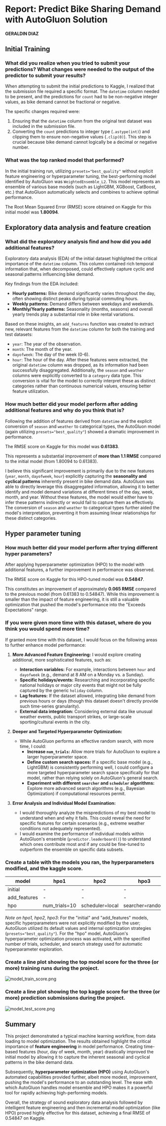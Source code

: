 # Report: Predict Bike Sharing Demand with AutoGluon Solution
#### GERALDIN DIAZ

## Initial Training
### What did you realize when you tried to submit your predictions? What changes were needed to the output of the predictor to submit your results?
When attempting to submit the initial predictions to Kaggle, I realized that the submission file required a specific format. The `datetime` column needed to be present, and the predictions for `count` had to be non-negative integer values, as bike demand cannot be fractional or negative.

The specific changes required were:
1.  Ensuring that the `datetime` column from the original test dataset was included in the submission file.
2.  Converting the `count` predictions to integer type (`.astype(int)`) and clipping them to ensure non-negative values (`.clip(0)`). This step is crucial because bike demand cannot logically be a decimal or negative number.

### What was the top ranked model that performed?
In the initial training run, utilizing `presets="best_quality"` without explicit feature engineering or hyperparameter tuning, the best-performing model identified by AutoGluon was `WeightedEnsemble_L2`. This model represents an ensemble of various base models (such as LightGBM, XGBoost, CatBoost, etc.) that AutoGluon automatically selects and combines to achieve optimal performance.

The Root Mean Squared Error (RMSE) score obtained on Kaggle for this initial model was **1.80094**.

## Exploratory data analysis and feature creation
### What did the exploratory analysis find and how did you add additional features?
Exploratory data analysis (EDA) of the initial dataset highlighted the critical importance of the `datetime` column. This column contained rich temporal information that, when decomposed, could effectively capture cyclic and seasonal patterns influencing bike demand.

Key findings from the EDA included:
* **Hourly patterns:** Bike demand significantly varies throughout the day, often showing distinct peaks during typical commuting hours.
* **Weekly patterns:** Demand differs between weekdays and weekends.
* **Monthly/Yearly patterns:** Seasonality (months, seasons) and overall yearly trends play a substantial role in bike rental variations.

Based on these insights, an `add_features` function was created to extract new, relevant features from the `datetime` column for both the training and test datasets:
* `year`: The year of the observation.
* `month`: The month of the year.
* `dayofweek`: The day of the week (0-6).
* `hour`: The hour of the day.
After these features were extracted, the original `datetime` column was dropped, as its information had been successfully disaggregated. Additionally, the `season` and `weather` columns were explicitly converted to a `category` data type. This conversion is vital for the model to correctly interpret these as distinct categories rather than continuous numerical values, ensuring better feature utilization.

### How much better did your model perform after adding additional features and why do you think that is?
Following the addition of features derived from `datetime` and the explicit conversion of `season` and `weather` to categorical types, the AutoGluon model (again utilizing `presets="best_quality"`) showed a dramatic improvement in performance.

The RMSE score on Kaggle for this model was **0.61383**.

This represents a substantial improvement of **more than 1.1 RMSE** compared to the initial model (from 1.80094 to 0.61383).

I believe this significant improvement is primarily due to the new features (`year`, `month`, `dayofweek`, `hour`) explicitly capturing the **seasonality and cyclical patterns** inherently present in bike demand data. AutoGluon was able to directly leverage this disaggregated information, allowing it to better identify and model demand variations at different times of the day, week, month, and year. Without these features, the model would either have to infer these patterns indirectly or would fail to capture them as effectively. The conversion of `season` and `weather` to categorical types further aided the model's interpretation, preventing it from assuming linear relationships for these distinct categories.

## Hyper parameter tuning
### How much better did your model perform after trying different hyper parameters?
After applying hyperparameter optimization (HPO) to the model with additional features, a further improvement in performance was observed.

The RMSE score on Kaggle for this HPO-tuned model was **0.54847**.

This constitutes an improvement of approximately **0.065 RMSE** compared to the previous model (from 0.61383 to 0.54847). While this improvement is smaller than the impact of feature engineering, it is still a valuable optimization that pushed the model's performance into the "Exceeds Expectations" range.

### If you were given more time with this dataset, where do you think you would spend more time?
If granted more time with this dataset, I would focus on the following areas to further enhance model performance:

1.  **More Advanced Feature Engineering:** I would explore creating additional, more sophisticated features, such as:
    * **Interaction variables:** For example, interactions between `hour` and `dayofweek` (e.g., demand at 8 AM on a Monday vs. a Sunday).
    * **Specific holidays/events:** Researching and incorporating specific national holidays or major city events that might not be fully captured by the generic `holiday` column.
    * **Lag features:** If the dataset allowed, integrating bike demand from previous hours or days (though this dataset doesn't directly provide such time-series granularity).
    * **External data integration:** Considering external data like unusual weather events, public transport strikes, or large-scale sporting/cultural events in the city.

2.  **Deeper and Targeted Hyperparameter Optimization:**
    * While AutoGluon performs an effective random search, with more time, I could:
        * **Increase `num_trials`:** Allow more trials for AutoGluon to explore a larger hyperparameter space.
        * **Define custom search spaces:** If a specific base model (e.g., LightGBM) is consistently performing well, I could configure a more targeted hyperparameter search space specifically for that model, rather than relying solely on AutoGluon's general search.
        * **Experiment with different `searcher` and `scheduler` algorithms:** Explore more advanced search algorithms (e.g., Bayesian Optimization) if computational resources permit.

3.  **Error Analysis and Individual Model Examination:**
    * I would thoroughly analyze the mispredictions of my best model to understand when and why it fails. This could reveal the need for specific features for certain scenarios (e.g., extreme weather conditions not adequately represented).
    * I would examine the performance of individual models within AutoGluon's ensemble (`predictor.leaderboard()`) to understand which ones contribute most and if any could be fine-tuned to outperform the ensemble on specific data subsets.

### Create a table with the models you ran, the hyperparameters modified, and the kaggle score.

|model|hpo1|hpo2|hpo3|score|
|---|---|---|---|---|
|initial|- |- |- |1.80094|
|add_features|- |- |- |0.61383|
|hpo|num_trials=10|scheduler=local|searcher=random|0.54847|

*Note on hpo1, hpo2, hpo3*: For the "initial" and "add_features" models, specific hyperparameters were not explicitly modified by the user; AutoGluon utilized its default values and internal optimization strategies (`presets="best_quality"`). For the "hpo" model, AutoGluon's hyperparameter optimization process was activated, with the specified number of trials, scheduler, and search strategy used for automatic hyperparameter exploration.

### Create a line plot showing the top model score for the three (or more) training runs during the project.

![model_train_score.png](model_train_score.png)

### Create a line plot showing the top kaggle score for the three (or more) prediction submissions during the project.

![model_test_score.png](model_test_score.png)

## Summary
This project demonstrated a typical machine learning workflow, from data loading to model optimization. The results obtained highlight the critical importance of **feature engineering** in model performance. Creating time-based features (hour, day of week, month, year) drastically improved the initial model by allowing it to capture the inherent seasonal and cyclical patterns in the bike demand data.

Subsequently, **hyperparameter optimization (HPO)** using AutoGluon's automated capabilities provided further, albeit more modest, improvement, pushing the model's performance to an outstanding level. The ease with which AutoGluon handles model ensemble and HPO makes it a powerful tool for rapidly achieving high-performing models.

Overall, the strategy of sound exploratory data analysis followed by intelligent feature engineering and then incremental model optimization (like HPO) proved highly effective for this dataset, achieving a final RMSE of 0.54847 on Kaggle.
